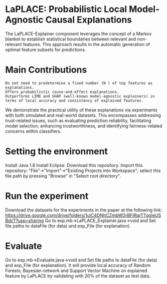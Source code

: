 # LaPLACE: Probabilistic Local Model-Agnostic Causal Explanations

The LaPLACE-Explainer component leverages the concept of a Markov blanket to establish statistical boundaries between relevant and non-relevant features. 
This approach results in the automatic generation of optimal feature subsets for predictions. 
# Main Contributions
 ```
Do not need to predetermine a fixed number (N ) of top features as explanations.
Offers probabilistic cause-and-effect explanations.
Outperforms LIME and SHAP (well-known model-agnostic explainers) in terms of local accuracy and consistency of explained features.
```
We demonstrate the practical utility of these explanations via experiments with both simulated and real-world datasets. 
This encompasses addressing trust-related issues, such as evaluating prediction reliability, facilitating model selection, enhancing trustworthiness, 
and identifying fairness-related concerns within classifiers.

# Setting the environment
Install Java 1.8
Install Eclipse.
Download this repository.
Import this repository: "File"->"Import"->"Existing Projects into Workspace"; select this file path by pressing "Browse" in "Select root directory".

# Run the experiment

Download the datasets for the experiments in the paper at the following link: https://drive.google.com/drive/folders/1uiC4DNhCZmbWDrBFIRqrTTggIeUSBdcT?usp=sharing
Go to exp.mb->LaPLACE_Explainer.java->void and Set file paths to dataFile (for data) and exp_File (for explanation).

# Evaluate
Go to exp.mb->Evaluate.java->void and Set file paths to dataFile (for data) and exp_File (for explanation). 
It will provide local accuracy of Random Forests; Bayesian network and Support Vector Machine on explained feature by LaPLACE by validating with 20% of the dataset as test data.
